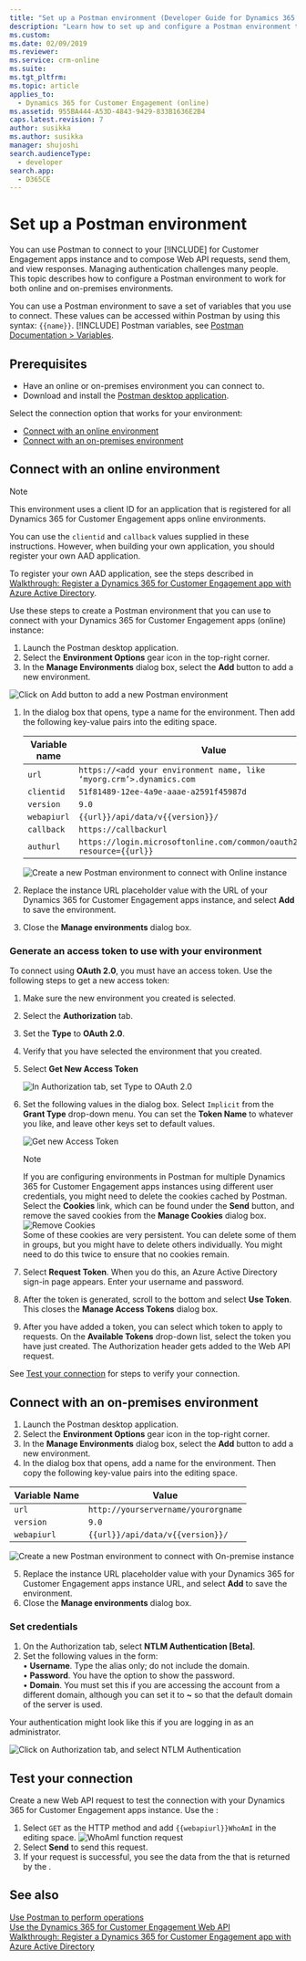 ```yaml
---
title: "Set up a Postman environment (Developer Guide for Dynamics 365 for Customer Engagement)| MicrosoftDocs"
description: "Learn how to set up and configure a Postman environment that connects with Dynamics 365 for Customer Engagement online and on-premises environments."
ms.custom: 
ms.date: 02/09/2019
ms.reviewer: 
ms.service: crm-online
ms.suite: 
ms.tgt_pltfrm: 
ms.topic: article
applies_to: 
  - Dynamics 365 for Customer Engagement (online)
ms.assetid: 955BA444-A53D-4843-9429-833B1636E2B4
caps.latest.revision: 7
author: susikka
ms.author: susikka
manager: shujoshi
search.audienceType: 
  - developer
search.app: 
  - D365CE
---
```


# Set up a Postman environment

You can use Postman to connect to your [!INCLUDE[](../../includes/pn-dyn-365.md)] for Customer Engagement apps instance and to compose Web API requests, send them, and view responses. Managing authentication challenges many people. This topic describes how to configure a Postman environment to work for both online and on-premises environments.

You can use a Postman environment to save a set of variables that you use to connect. These values can be accessed within Postman by using this syntax: `{{name}}`. [!INCLUDE[](../../includes/sdk-for-more-info-about.md)] Postman variables, see [Postman Documentation > Variables](https://www.getpostman.com/docs/v6/postman/environments_and_globals/variables).

## Prerequisites

* Have an online or on-premises environment you can connect to. 
* Download and install the [Postman desktop application](https://www.getpostman.com/apps).

Select the connection option that works for your environment: 

* [Connect with an online environment](#bkmk_connectonline)
* [Connect with an on-premises environment](#bkmk_connectonpremise)

<a name="bkmk_connectonline"></a> 

## Connect with an online environment

> [!NOTE]
> This environment uses a client ID for an application that is registered for all Dynamics 365 for Customer Engagement apps online environments. 
> 
> You can use the `clientid` and `callback` values supplied in these instructions.  However, when building your own application, you should register your own AAD application.
> 
> To register your own AAD application, see the steps described in [Walkthrough: Register a Dynamics 365 for Customer Engagement app with Azure Active Directory](../walkthrough-register-dynamics-365-app-azure-active-directory.md).

Use these steps to create a Postman environment that you can use to connect with your Dynamics 365 for Customer Engagement apps (online) instance:

1. Launch the Postman desktop application.
1. Select the **Environment Options** gear icon in the top-right corner. 
1. In the **Manage Environments** dialog box, select the **Add** button to add a new environment.
  
  ![Click on Add button to add a new Postman environment](../media/postman-manage-env.png "Click on Add button to add a new Postman       environment")<br>
  
1. In the dialog box that opens, type a name for the environment. Then add the following key-value pairs into the editing space.<br>

    | Variable name | Value |
    |----|---|
    |`url`|`https://<add your environment name, like ‘myorg.crm’>.dynamics.com`|
    |`clientid`|`51f81489-12ee-4a9e-aaae-a2591f45987d`|
    |`version`|`9.0`|
    |`webapiurl`|`{{url}}/api/data/v{{version}}/`|
    |`callback`|`https://callbackurl`|
    |`authurl`|`https://login.microsoftonline.com/common/oauth2/authorize?resource={{url}}`|

    ![Create a new Postman environment to connect with Online instance](../media/postman-add-online-env.png "Create a new Postman   environment to connect with Online instance")<br>
1. Replace the instance URL placeholder value with the URL of your Dynamics 365 for Customer Engagement apps instance, and select **Add** to save the environment.

1. Close the **Manage environments** dialog box.  

### Generate an access token to use with your environment

To connect using **OAuth 2.0**, you must have an access token. Use the following steps to get a new access token:

1. Make sure the new environment you created is selected.
1. Select the **Authorization** tab.
1. Set the **Type** to **OAuth 2.0**.
1. Verify that you have selected the environment that you created.
1. Select **Get New Access Token**

    ![In Authorization tab, set Type to OAuth 2.0](../media/postman-set-type.png)<br>
1. Set the following values in the dialog box. Select `Implicit` from the **Grant Type** drop-down menu. You can set the **Token Name** to whatever you like, and leave other keys set to default values.<br>

    ![Get new Access Token](../media/postman-access-token.png "Get new Access Token")<br>

    > [!NOTE]
    > If you are configuring environments in Postman for multiple Dynamics 365 for Customer Engagement apps instances using different user credentials, you might need to delete the cookies cached by Postman. Select the **Cookies** link, which can be found under the **Send** button, and remove the saved cookies from the **Manage Cookies** dialog box.<br>![Remove Cookies](../media/postman-cookies.png "Remove Cookies")<br>
    > Some of these cookies are very persistent. You can delete some of them in groups, but you might have to delete others individually.   You might need to do this twice to ensure that no cookies remain.

1. Select **Request Token**. When you do this, an Azure Active Directory sign-in page appears. Enter your username and password.
1. After the token is generated, scroll to the bottom and select **Use Token**. This closes the **Manage Access Tokens** dialog box. 
1. After you have added a token, you can select which token to apply to requests. On the **Available Tokens** drop-down list, select the token you have just created. The Authorization header gets added to the Web API request.


See [Test your connection](#test-your-connection) for steps to verify your connection.

<a name="bkmk_connectonpremise"></a>

## Connect with an on-premises environment

1. Launch the Postman desktop application.
2. Select the **Environment Options** gear icon in the top-right corner. 
3. In the **Manage Environments** dialog box, select the **Add** button to add a new environment.
4. In the dialog box that opens, add a name for the environment. Then copy the following key-value pairs into the editing space.

  | Variable Name | Value |
  |----|---|
  |`url`|`http://yourservername/yourorgname`|
  |`version`|`9.0`|
  |`webapiurl`|`{{url}}/api/data/v{{version}}/`|

  ![Create a new Postman environment to connect with On-premise instance](../media/postman-add-onprem-env.png "Create a new Postman   environment to connect with On-premise instance")

5. Replace the instance URL placeholder value with your Dynamics 365 for Customer Engagement apps instance URL, and select **Add** to save the environment.
6. Close the **Manage environments** dialog box.

### Set credentials

1. On the Authorization tab, select **NTLM Authentication [Beta]**.
1. Set the following values in the form:<br>
•	**Username**.  Type the alias only; do not include the domain.<br>
•	**Password**. You have the option to show the password.<br>
•	**Domain**. You must set this if you are accessing the account from a different domain, although you can set it to **~** so that the default domain of the server is used.<br>

Your authentication might look like this if you are logging in as an administrator.<br>

![Click on Authorization tab, and select NTLM Authentication](../media/postman-ntlm-auth.png "Click on Authorization tab, and select NTLM Authentication")



## Test your connection

Create a new Web API request to test the connection with your Dynamics 365 for Customer Engagement apps instance. Use the <xref href="Microsoft.Dynamics.CRM.WhoAmI?text=WhoAmI function" />:
1. Select `GET` as the HTTP method and add `{{webapiurl}}WhoAmI` in the editing space.
  ![WhoAmI function request](../media/postman-whoami-request.png "WhoAmI function request")
2. Select **Send** to send this request.
3. If your request is successful, you see the data from the <xref href="Microsoft.Dynamics.CRM.WhoAmIResponse?text=WhoAmIResponse ComplexType" /> that is returned by the <xref href="Microsoft.Dynamics.CRM.WhoAmI?text=WhoAmI Function" />.

## See also

[Use Postman to perform operations](use-postman-perform-operations.md)<br>
[Use the Dynamics 365 for Customer Engagement Web API](../use-microsoft-dynamics-365-web-api.md)<br>
[Walkthrough: Register a Dynamics 365 for Customer Engagement app with Azure Active Directory](../walkthrough-register-dynamics-365-app-azure-active-directory.md)
